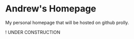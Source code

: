 # Andrew's Homepage
My personal homepage that will be hosted on github prolly. 

! UNDER CONSTRUCTION
